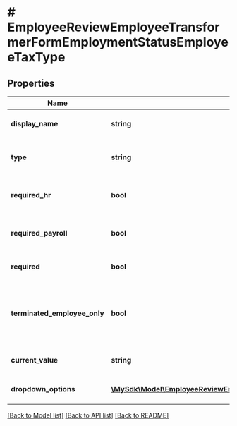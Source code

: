 # # EmployeeReviewEmployeeTransformerFormEmploymentStatusEmployeeTaxType

## Properties

Name | Type | Description | Notes
------------ | ------------- | ------------- | -------------
**display_name** | **string** | Display name for the field | [optional]
**type** | **string** | Data type of the field: string, dropdown | [optional]
**required_hr** | **bool** | Whether the field is required for HR | [optional]
**required_payroll** | **bool** | Whether the field is required for Payroll | [optional]
**required** | **bool** | Whether the field is required | [optional]
**terminated_employee_only** | **bool** | Whether the field is only applicable to terminated employees | [optional]
**current_value** | **string** | Current value of the field | [optional]
**dropdown_options** | [**\MySdk\Model\EmployeeReviewEmployeeTransformerFormEmploymentStatusEmployeeTaxTypeDropdownOptionsInner[]**](EmployeeReviewEmployeeTransformerFormEmploymentStatusEmployeeTaxTypeDropdownOptionsInner.md) | Available dropdown options | [optional]

[[Back to Model list]](../../README.md#models) [[Back to API list]](../../README.md#endpoints) [[Back to README]](../../README.md)
